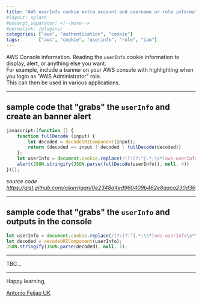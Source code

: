```yaml
---
title: "AWS userInfo cookie extra account and username or role information"
#layout: splash
#excerpt_separator: <!--more-->
#permalink: /plugins/
categories: ["aws", "authentication", "cookie"]
tags:       ["aws", "cookie", "userinfo", "role", "iam"]
---
```


AWS Console information. Reading the `userInfo` cookie information to display, alert, or anything else you want.  
For example, include a banner on your AWS console with highlighting when you login as "AWS Administrator" role.  
This can then be used in various applications.

---

## sample code that "grabs" the `userInfo` and create an banner alert

```javascript
javascript:(function () {
    function fullDecode (input) {
        let decoded = decodeURIComponent(input);
        return (decoded == input ? decoded : fullDecode(decoded))
    };
    let userInfo = document.cookie.replace(/(?:(?:^|.*;\s*)aws-userInfo\s*\=\s*([^;]*).*$)|^.*$/, "$1");
    alert(JSON.stringify(JSON.parse(fullDecode(userInfo)), null, 4))
})();
```

_source code <https://gist.github.com/ajkerrigan/0e2348d4ed960409b462e8aaca230d36>_

---

## sample code that "grabs" the `userInfo` and outputs in the console

```js
let userInfo = document.cookie.replace(/(?:(?:^|.*;\s*)aws-userInfo\s*\=\s*([^;]*).*$)|^.*$/, "$1");
let decoded = decodeURIComponent(userInfo);
JSON.stringify(JSON.parse(decoded), null, 1);
```

---

TBC...

---

Happy learning,

[Antonio Feijao UK](https://www.antoniofeijao.com)
